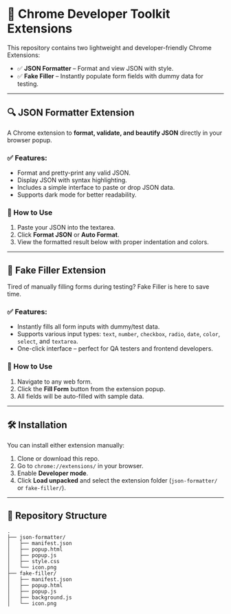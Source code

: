 # 🧩 Chrome Developer Toolkit Extensions

This repository contains two lightweight and developer-friendly Chrome Extensions:

- ✅ **JSON Formatter** – Format and view JSON with style.
- ✅ **Fake Filler** – Instantly populate form fields with dummy data for testing.

---

## 🔍 JSON Formatter Extension

A Chrome extension to **format, validate, and beautify JSON** directly in your browser popup.

### ✅ Features:
- Format and pretty-print any valid JSON.
- Display JSON with syntax highlighting.
- Includes a simple interface to paste or drop JSON data.
- Supports dark mode for better readability.


### 🚀 How to Use
1. Paste your JSON into the textarea.
2. Click **Format JSON** or **Auto Format**.
3. View the formatted result below with proper indentation and colors.

---

## 🧪 Fake Filler Extension

Tired of manually filling forms during testing? Fake Filler is here to save time.

### ✅ Features:
- Instantly fills all form inputs with dummy/test data.
- Supports various input types:
  `text`, `number`, `checkbox`, `radio`, `date`, `color`, `select`, and `textarea`.
- One-click interface – perfect for QA testers and frontend developers.



### 🚀 How to Use
1. Navigate to any web form.
2. Click the **Fill Form** button from the extension popup.
3. All fields will be auto-filled with sample data.

---

## 🛠 Installation

You can install either extension manually:

1. Clone or download this repo.
2. Go to `chrome://extensions/` in your browser.
3. Enable **Developer mode**.
4. Click **Load unpacked** and select the extension folder (`json-formatter/` or `fake-filler/`).

---

## 📂 Repository Structure

```
.
├── json-formatter/
│   ├── manifest.json
│   ├── popup.html
│   ├── popup.js
│   ├── style.css
│   └── icon.png
├── fake-filler/
│   ├── manifest.json
│   ├── popup.html
│   ├── popup.js
│   ├── background.js
│   └── icon.png
```
